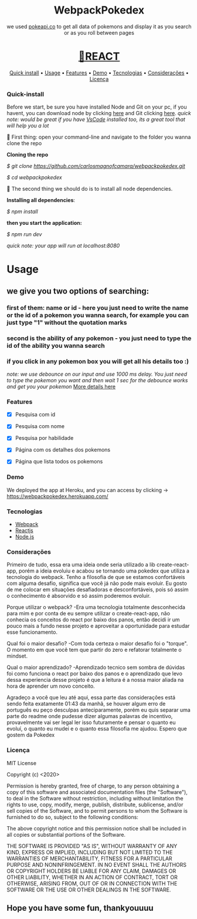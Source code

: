 <h1 align="center">WebpackPokedex</h1>

<p align="center">we used <a href="pokeapi.co" target="_blank">pokeapi.co</a> to get all data of pokemons and display it as you search or as you roll between pages</p>
<h1 align="center">
    <a href="https://pt-br.reactjs.org/" target="_blank">🔗REACT</a>
</h1>

<p align="center">
 <a href="#Quick-install">Quick install</a> •
 <a href="#Usage">Usage</a> • 
 <a href="#Features">Features</a> • 
 <a href="#Demo">Demo</a> • 
 <a href="#Tecnologias">Tecnologias</a> • 
 <a href="#Considerações">Considerações</a> • 
 <a href="#Licença">Licença</a>
</p>




### Quick-install

Before we start, be sure you have installed Node and Git on your pc, if you havent, you can download node by clicking <a href="https://nodejs.org/en/" target="_blank">here</a> and Git clicking <a href="https://git-scm.com" target="_blank">here</a>.
<i>quick note: would be great if you have <a href="https://code.visualstudio.com/" target="_blank">VsCode</a> installed too, its a great tool that will help you a lot</i>

🎲 First thing: open your command-line and navigate to the folder you wanna clone the repo

<b>Cloning the repo</b>

<i>$ git clone https://github.com/carlosmagnofcamara/webpackpokedex.git</i>

<i>$ cd webpackpokedex</i>

🎲 The second thing we should do is to install all node dependencies.

<b>Installing all dependencies</b>:

<i>$ npm install</i>

<b>then you start the application:</b>

<i>$ npm run dev</i>

<i>quick note: your app will run at localhost:8080</i>



# Usage


## we give you two options of searching:

### first of them: name or id - here you just need to write the name or the id of a pokemon you wanna search, for example you can just type "1" without the quotation marks

### second is the ability of any pokemon - you just need to type the id of the ability you wanna search

### if you click in any pokemon box you will get all his details too :)

<i>note: we use debounce on our input and use 1000 ms delay. You just need to type the pokemon you want and then wait 1 sec for the debounce works and get you your pokemon</i> <a href="https://www.npmjs.com/package/lodash.debounce" target="_blank">More details here</a>




### Features

- [x] Pesquisa com id
- [x] Pesquisa com nome
- [x] Pesquisa por habilidade
- [x] Página com os detalhes dos pokemons
- [x] Página que lista todos os pokemons



### Demo

We deployed the app at Heroku, and you can access by clicking -> <a href="https://webpackpokedex.herokuapp.com/" target="_blank">https://webpackpokedex.herokuapp.com/ </a>



### Tecnologias

- [Webpack](https://webpack.js.org/)
- [Reactjs](https://pt-br.reactjs.org/)
- [Node.js](https://nodejs.org/en/)



### Considerações

Primeiro de tudo, essa era uma ideia onde seria utilizado a lib create-react-app, porém a ideia evoluiu e acabou se tornando uma pokedex que utiliza a tecnologia do webpack.
Tenho a filosofia de que se estamos confortáveis com alguma desafio, significa que você já não pode mais evoluir. Eu gosto de me colocar em situações desafiadoras e desconfortáveis, pois só assim o conhecimento é absorvido e só assim poderemos evoluir.

Porque utilizar o webpack?
 -Era uma tecnologia totalmente desconhecida para mim e por conta de eu sempre utilizar o create-react-app, não conhecia os conceitos do react por baixo dos panos, então decidi ir um pouco mais a fundo nesse projeto e aproveitar a oportunidade para estudar esse funcionamento.

Qual foi o maior desafio?
 -Com toda certeza o maior desafio foi o "torque". O momento em que você tem que partir do zero e refatorar totalmente o mindset.

Qual o maior aprendizado?
 -Aprendizado tecnico sem sombra de dúvidas foi como funciona o react por baixo dos panos e o aprendizado que levo dessa experiencia desse projeto é que a leitura é a nossa maior aliada na hora de aprender um novo conceito.

Agradeço a você que leu até aqui, essa parte das considerações está sendo feita exatamente 01:43 da manhã, se houver algum erro de português eu peço desculpas anteciparamente, porém eu quis separar uma parte do readme onde pudesse dizer algumas palavras de incentivo, provavelmente vai ser legal ler isso futuramente e pensar o quanto eu evoluí, o quanto eu mudei e o quanto essa filosofia me ajudou. Espero que gostem da Pokedex



### Licença

MIT License

Copyright (c) <2020> <Carlos Magno>

Permission is hereby granted, free of charge, to any person obtaining a copy
of this software and associated documentation files (the "Software"), to deal
in the Software without restriction, including without limitation the rights
to use, copy, modify, merge, publish, distribute, sublicense, and/or sell
copies of the Software, and to permit persons to whom the Software is
furnished to do so, subject to the following conditions:

The above copyright notice and this permission notice shall be included in all
copies or substantial portions of the Software.

THE SOFTWARE IS PROVIDED "AS IS", WITHOUT WARRANTY OF ANY KIND, EXPRESS OR
IMPLIED, INCLUDING BUT NOT LIMITED TO THE WARRANTIES OF MERCHANTABILITY,
FITNESS FOR A PARTICULAR PURPOSE AND NONINFRINGEMENT. IN NO EVENT SHALL THE
AUTHORS OR COPYRIGHT HOLDERS BE LIABLE FOR ANY CLAIM, DAMAGES OR OTHER
LIABILITY, WHETHER IN AN ACTION OF CONTRACT, TORT OR OTHERWISE, ARISING FROM,
OUT OF OR IN CONNECTION WITH THE SOFTWARE OR THE USE OR OTHER DEALINGS IN THE
SOFTWARE.


## Hope you have some fun, thankyouuuu